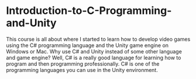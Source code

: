 # Introduction-to-C-Programming-and-Unity
This course is all about where I started to learn how to develop video games using the C# programming language and the Unity game engine on Windows or Mac. Why use C# and Unity instead of some other language and game engine? Well, C# is a really good language for learning how to program and then programming professionally. C# is one of the programming languages you can use in the Unity environment.
